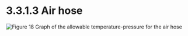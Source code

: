 # 3.3.1.3 Air hose

![Figure 18 Graph of the allowable temperature-pressure for the air hose](../../../_assets/air\_hose\_2.png)

